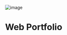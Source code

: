 ![image](https://github.com/user-attachments/assets/22e8840e-6396-474e-b8d8-8b4c6318c0f3)
# Web Portfolio
